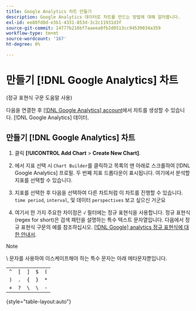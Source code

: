 ```yaml
---
title: Google Analytics 차트 만들기
description: Google Analytics 데이터로 차트를 만드는 방법에 대해 알아봅니다.
exl-id: ee80fd0d-e3b1-4331-853d-3c2c11931d3f
source-git-commit: 14777b216bf7aaeea0fb2d0513cc94539034a359
workflow-type: tm+mt
source-wordcount: '167'
ht-degree: 0%

---
```


# 만들기 [!DNL Google Analytics] 차트

(정규 표현식 구문 도움말 사용)

다음을 연결한 후 [[!DNL Google Analytics] account](../../data-analyst/importing-data/integrations/google-analytics.md)에서 차트를 생성할 수 있습니다. [!DNL Google Analytics] 데이터.

## 만들기 [!DNL Google Analytics] 차트

1. 클릭 **[!UICONTROL Add Chart** > **Create New Chart]**.

1. 에서 지표 선택 시 `Chart Builder`를 클릭하고 목록의 맨 아래로 스크롤하여 [!DNL Google Analytics] 프로필. 두 번째 지표 드롭다운이 표시됩니다. 여기에서 분석할 지표를 선택할 수 있습니다.

1. 지표를 선택한 후 다음을 선택하여 다른 차트처럼 이 차트를 진행할 수 있습니다. `time period`, `interval`, 및 데이터 `perspectives` 보고 싶으신 거군요

1. 여기서 한 가지 주요한 차이점은 `√` 필터에는 정규 표현식을 사용합니다. 정규 표현식(regex for short)은 검색 패턴을 설명하는 특수 텍스트 문자열입니다. 다음에서 정규 표현식 구문의 예를 참조하십시오. [[!DNL Google] analytics 정규 표현식에 대한 안내서](https://support.google.com/analytics/answer/1034324?hl=en).

>[!NOTE]
>
>\ 문자를 사용하여 이스케이프해야 하는 특수 문자는 아래 메타문자뿐입니다.

|  |  |  |  |  |
|-----|-----|-----|-----|-----|
| `^` | `[` | `]` | `$` | `(` |
| `)` | `.` | `{` | `}` | `*` |
| `+` | `?` | `\` | `\` | `-` |

{style="table-layout:auto"}
